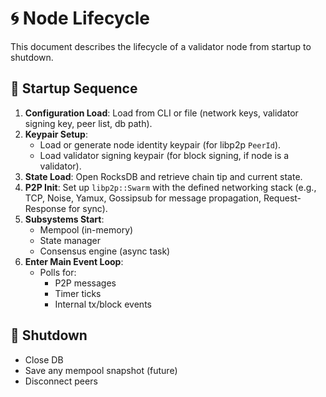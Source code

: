 # 🌀 Node Lifecycle

This document describes the lifecycle of a validator node from startup to shutdown.

## 🚀 Startup Sequence

1. **Configuration Load**: Load from CLI or file (network keys, validator signing key, peer list, db path).
2. **Keypair Setup**: 
    - Load or generate node identity keypair (for libp2p `PeerId`).
    - Load validator signing keypair (for block signing, if node is a validator).
3. **State Load**: Open RocksDB and retrieve chain tip and current state.
4. **P2P Init**: Set up `libp2p::Swarm` with the defined networking stack (e.g., TCP, Noise, Yamux, Gossipsub for message propagation, Request-Response for sync).
5. **Subsystems Start**:
    - Mempool (in-memory)
    - State manager
    - Consensus engine (async task)
6. **Enter Main Event Loop**:
    - Polls for:
        - P2P messages
        - Timer ticks
        - Internal tx/block events

## 🛑 Shutdown

- Close DB
- Save any mempool snapshot (future)
- Disconnect peers

